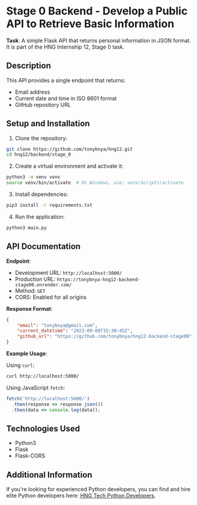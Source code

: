 # Stage 0 Backend - Develop a Public API to Retrieve Basic Information

**Task**:
A simple Flask API that returns personal information in JSON format. It is part of the HNG Internship 12, Stage 0 task.

## Description

This API provides a single endpoint that returns:

- Email address
- Current date and time in ISO 8601 format
- GitHub repository URL

## Setup and Installation

1. Clone the repository:

```bash
git clone https://github.com/tonybnya/hng12.git
cd hng12/backend/stage_0
```

2. Create a virtual environment and activate it:

```bash
python3 -m venv venv
source venv/bin/activate  # On Windows, use: venv\Scripts\activate
```

3. Install dependencies:

```bash
pip3 install -r requirements.txt
```

4. Run the application:

```bash
python3 main.py
```

## API Documentation

**Endpoint**:

- Development URL: `http://localhost:5000/`
- Production URL: `https://tonybnya-hng12-backend-stage00.onrender.com/`
- Method: `GET`
- CORS: Enabled for all origins

**Response Format**:

```json
{
    "email": "tonybnya@gmail.com",
    "current_datetime": "2023-09-08T15:30:45Z",
    "github_url": "https://github.com/tonybnya/hng12-backend-stage00"
}
```

**Example Usage**:

Using `curl`:

```bash
curl http://localhost:5000/
```

Using JavaScript `fetch`:

```javascript
fetch('http://localhost:5000/')
  .then(response => response.json())
  .then(data => console.log(data));
```

## Technologies Used

- Python3
- Flask
- Flask-CORS

## Additional Information

If you're looking for experienced Python developers, you can find and hire elite Python developers here: [HNG Tech Python Developers](https://hng.tech/hire/python-developers).
